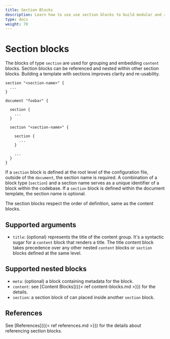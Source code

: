 ```yaml
---
title: Section Blocks
description: Learn how to use use section blocks to build modular and reusable content structures in your templates.
type: docs
weight: 70
---
```


# Section blocks

The blocks of type `section` are used for grouping and embedding `content` blocks. Section blocks can be referenced and nested within other section blocks.
Building a template with sections improves clarity and re-usability.

```hcl
section "<section-name>" {
  ...
}

document "foobar" {

  section {
    ...
  }

  section "<section-name>" {

    section {
      ...
    }

    ...
  }
}
```

If a `section` block is defined at the root level of the configuration file, outside of the `document`, the section name is required. A combination of a block type (`section`) and a section name serves as a unique identifier of a block within the codebase.
If a `section` block is defined within the document template, the section name is optional.

The section blocks respect the order of definition, same as the content blocks.

## Supported arguments

- `title`: (optional) represents the title of the content group. It's a syntactic sugar for a `content` block that renders a title. The title content block takes precedence over any other nested `content` blocks or `section` blocks defined at the same level.

## Supported nested blocks

- `meta`: (optional) a block containing metadata for the block.
- `content`: see [Content Blocks]({{< ref content-blocks.md >}}) for the details.
- `section`: a section block of can placed inside another `section` block.

## References

See [References]({{< ref references.md >}}) for the details about referencing section blocks.
